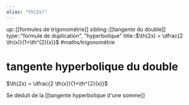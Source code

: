 ```yaml
---
alias: "th(2x)"
---
```

up::[[formules de trigonométrie]]
sibling::[[tangente du double]]
type::"formule de duplication", "hyperbolique"
title::$\th(2x) = \dfrac{2 \th(x)}{1+\th^{2}(x)}$
#maths/trigonométrie 
# tangente hyperbolique du double

$\th(2x) = \dfrac{2 \th(x)}{1+\th^{2}(x)}$

Se déduit de la [[tangente hyperbolique d'une somme]]